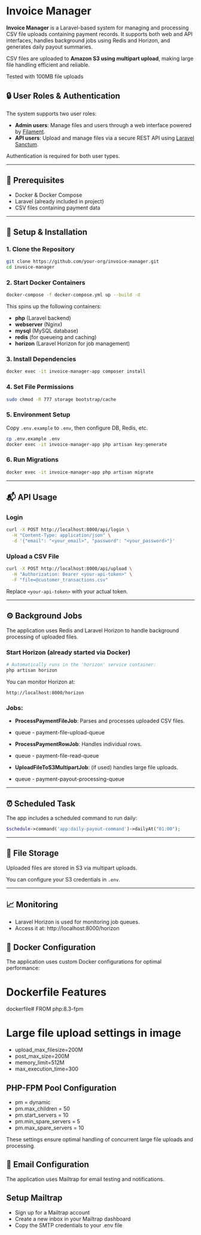 # Invoice Manager

**Invoice Manager** is a Laravel-based system for managing and processing CSV file uploads containing payment records. It supports both web and API interfaces, handles background jobs using Redis and Horizon, and generates daily payout summaries.

CSV files are uploaded to **Amazon S3 using multipart upload**, making large file handling efficient and reliable.

Tested with 100MB file uploads

## 🔒 User Roles & Authentication

The system supports two user roles:

- **Admin users**: Manage files and users through a web interface powered by [Filament](https://filamentphp.com/).
- **API users**: Upload and manage files via a secure REST API using [Laravel Sanctum](https://laravel.com/docs/sanctum/).

Authentication is required for both user types.

---

## 🧰 Prerequisites

- Docker & Docker Compose
- Laravel (already included in project)
- CSV files containing payment data

---

## 🚀 Setup & Installation

### 1. Clone the Repository

```bash
git clone https://github.com/your-org/invoice-manager.git
cd invoice-manager
```

### 2. Start Docker Containers

```bash
docker-compose -f docker-compose.yml up --build -d
```

This spins up the following containers:

- **php** (Laravel backend)
- **webserver** (Nginx)
- **mysql** (MySQL database)
- **redis** (for queueing and caching)
- **horizon** (Laravel Horizon for job management)

### 3. Install Dependencies

```bash
docker exec -it invoice-manager-app composer install
```

### 4. Set File Permissions

```bash
sudo chmod -R 777 storage bootstrap/cache
```

### 5. Environment Setup

Copy `.env.example` to `.env`, then configure DB, Redis, etc.

```bash
cp .env.example .env
docker exec -it invoice-manager-app php artisan key:generate
```

### 6. Run Migrations

```bash
docker exec -it invoice-manager-app php artisan migrate
```

---

## 📬 API Usage

### Login 

```bash
curl -X POST http://localhost:8000/api/login \
  -H "Content-Type: application/json" \
  -d '{"email": "<your_email>", "password": "<your_password>"}'
```

### Upload a CSV File

```bash
curl -X POST http://localhost:8000/api/upload \
  -H "Authorization: Bearer <your-api-token>" \
  -F "file=@customer_transactions.csv"
```

Replace `<your-api-token>` with your actual token.

---

## ⚙️ Background Jobs

The application uses Redis and Laravel Horizon to handle background processing of uploaded files.

### Start Horizon (already started via Docker)

```bash
# Automatically runs in the 'horizon' service container:
php artisan horizon
```

You can monitor Horizon at:

```
http://localhost:8000/horizon
```

### Jobs:

- **ProcessPaymentFileJob**: Parses and processes uploaded CSV files.
-   queue - payment-file-upload-queue

- **ProcessPaymentRowJob**: Handles individual rows.
-   queue - payment-file-read-queue

- **UploadFileToS3MultipartJob**: (if used) handles large file uploads.
-   queue - payment-payout-processing-queue

---

## ⏰ Scheduled Task

The app includes a scheduled command to run daily:

```php
$schedule->command('app:daily-payout-command')->dailyAt("01:00");
```

---

## 📂 File Storage

Uploaded files are stored in S3 via multipart uploads.

You can configure your S3 credentials in `.env`.

---

## 📈 Monitoring

- Laravel Horizon is used for monitoring job queues.
- Access it at: http://localhost:8000/horizon


## 🔧 Docker Configuration

The application uses custom Docker configurations for optimal performance:

# Dockerfile Features

dockerfile# FROM php:8.3-fpm

# Large file upload settings in image
- upload_max_filesize=200M
- post_max_size=200M
- memory_limit=512M
- max_execution_time=300

## PHP-FPM Pool Configuration

- pm = dynamic
- pm.max_children = 50
- pm.start_servers = 10
- pm.min_spare_servers = 5
- pm.max_spare_servers = 10

These settings ensure optimal handling of concurrent large file uploads and processing.

## 📧 Email Configuration
The application uses Mailtrap for email testing and notifications.

## Setup Mailtrap

- Sign up for a Mailtrap account
- Create a new inbox in your Mailtrap dashboard
- Copy the SMTP credentials to your .env file
